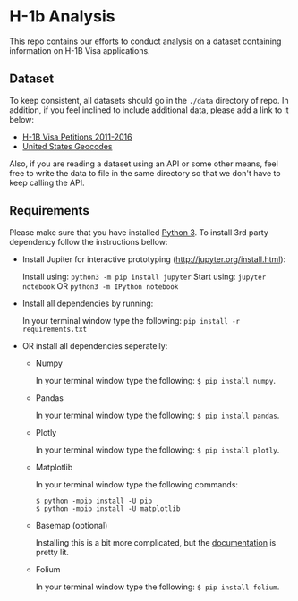 # H-1b Analysis
This repo contains our efforts to conduct analysis on a dataset containing information on H-1B Visa applications. 

## Dataset
To keep consistent, all datasets should go in the `./data` directory of repo. In addition, if you feel inclined to include additional data, please add a link to it below:

  * [H-1B Visa Petitions 2011-2016](https://www.kaggle.com/nsharan/h-1b-visa/data)
  * [United States Geocodes](https://www.census.gov/geo/reference/ansi_statetables.html)
  
Also, if you are reading a dataset using an API or some other means, feel free to write the data to file in the same directory so that we don't have to keep calling the API. 

## Requirements 
Please make sure that you have installed [Python 3](https://www.python.org/downloads/). To install 3rd party dependency follow the instructions bellow: 
  
  * Install Jupiter for interactive prototyping (http://jupyter.org/install.html):

    Install using: 
      `python3 -m pip install jupyter`
    Start using: 
      `jupyter notebook` OR `python3 -m IPython notebook`

  * Install all dependencies by running:

    In your terminal window type the following: `pip install -r requirements.txt`

  * OR install all dependencies seperatelly: 
    * Numpy

      In your terminal window type the following: `$ pip install numpy`.
    
    * Pandas

      In your terminal window type the following: `$ pip install pandas`.

    * Plotly

      In your terminal window type the following: `$ pip install plotly`. 
    
    * Matplotlib

      In your terminal window type the following commands: 
      ```
      $ python -mpip install -U pip
      $ python -mpip install -U matplotlib
      ```

    * Basemap (optional)

      Installing this is a bit more complicated, but the [documentation](https://matplotlib.org/basemap/users/installing.html#installation) is pretty lit.

    * Folium

      In your terminal window type the following: `$ pip install folium`. 